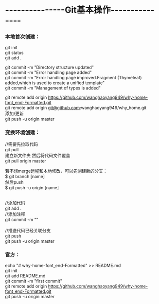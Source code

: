 # ---------------Git基本操作---------------

### 本地首次创建：

git init</br>
git status</br>
git add .</br>


git commit -m "Directory structure updated"</br>
git commit -m "Error handling page added"</br>
git commit -m "Error handling page improved.Fragment (Thymeleaf) added,which is used to create a unified template"</br>
git commit -m "Management of types is added"

git remote add origin https://github.com/wanghaoyang949/why-home-font_end-Formatted.git</br>
git remote add origin git@github.com:wanghaoyang949/why_home.git</br>
添加/更新</br>
git push -u origin master
</br>



### 变换环境创建：
//需要先拉取代码</br>
git pull </br>
建立新文件夹 然后将代码文件覆盖</br>
git pull origin master</br>

若不想merge远程和本地修改，可以先创建新的分支：</br>
$ git branch [name]</br>
然后push</br>
$ git push -u origin [name]</br>
</br>

 //添加代码</br>
git add .
</br>
//添加注释</br>
git commit -m ""   
</br>
//推送代码已经关联分支</br>
git push 
</br>
git push -u origin master
</br>



### 官方：
echo "# why-home-font_end-Formatted" >> README.md
</br>
git init
</br>
git add README.md
</br>
git commit -m "first commit"
</br>
git remote add origin https://github.com/wanghaoyang949/why-home-font_end-Formatted.git
</br>
git push -u origin master
</br>

